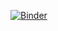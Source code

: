 [![Binder](https://mybinder.org/badge_logo.svg)](https://mybinder.org/v2/gh/sablonl/LPHYS2114---Manifolds/master?urlpath=%2Fdoc%2Ftree%2Fmanifolds.ipynb)

